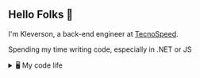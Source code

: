 ## Hello Folks 👋

I'm Kleverson, a back-end engineer at [TecnoSpeed](https://tecnospeed.com.br/).

Spending my time writing code, especially in .NET or JS

<details>
<summary>🖥️ My code life</summary>
<div>
  <a href="https://github.com/KleversonCruz">
  <img height="170em" src="https://github-readme-stats.vercel.app/api/top-langs/?username=KleversonCruz&langs_count=7&layout=compact&theme=github_dark"/>
  <img height="170em" src="https://github-readme-stats.vercel.app/api?username=KleversonCruz&include_all_commits=true&count_private=true&show_icons=true&theme=github_dark"/>
</div>
    
<a href="https://www.youtube.com/watch?v=uv5i5yg-zNc"><img src="https://user-images.githubusercontent.com/73097560/115834477-dbab4500-a447-11eb-908a-139a6edaec5c.gif"></a>
</details>
